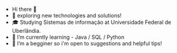 - Hi there 👋
- 🤔 exploring new technologies and solutions!
- 🎓 Studying Sistemas de informação at Universidade Federal de Uberlândia.
- 🌱 I’m currently learning - Java / SQL / Python 
- 👯 I’m a begginer so i'm open to suggestions and helpful tips! 

<!--
**Lucas-sfi/Lucas-sfi** is a ✨ _special_ ✨ repository because its `README.md` (this file) appears on your GitHub profile.

Here are some ideas to get you started:

- 🔭 I’m currently working on ...
- 🌱 I’m currently learning ...
- 👯 I’m looking to collaborate on ...
- 🤔 I’m looking for help with ...
- 💬 Ask me about ...
- 📫 How to reach me: ...
- 😄 Pronouns: ...
- ⚡ Fun fact: ...
-->
